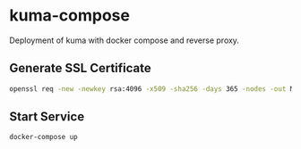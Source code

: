 # kuma-compose
Deployment of kuma with docker compose and reverse proxy. 

## Generate SSL Certificate

```bash
openssl req -new -newkey rsa:4096 -x509 -sha256 -days 365 -nodes -out MyCertificate.crt -keyout MyKey.key
```

## Start Service

```
docker-compose up
```
